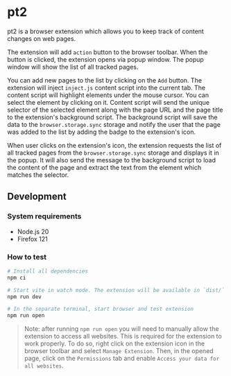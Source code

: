 # pt2

pt2 is a browser extension which allows you to keep track of content changes on web pages.

The extension will add `action` button to the browser toolbar. When the button is clicked,
the extension opens via popup window. The popup window will show the list of all
tracked pages.

You can add new pages to the list by clicking on the `Add` button. The extension
will inject `inject.js` content script into the current tab. The content script
will highlight elements under the mouse cursor. You can select the element by clicking
on it. Content script will send the unique selector of the selected element along with
the page URL and the page title to the extension's background script. The background
script will save the data to the `browser.storage.sync` storage and notify the user
that the page was added to the list by adding the badge to the extension's icon.

When user clicks on the extension's icon, the extension requests the list of all
tracked pages from the `browser.storage.sync` storage and displays it in the popup.
It will also send the message to the background script to load the content
of the page and extract the text from the element which matches the selector.

## Development
### System requirements
 - Node.js 20
 - Firefox 121

### How to test
```bash
# Install all dependencies
npm ci

# Start vite in watch mode. The extension will be available in `dist/` folder
npm run dev

# In the separate terminal, start browser and test extension
npm run open
```

> Note: after running `npm run open` you will need to manually allow the extension
to access all websites. This is required for the extension to work properly. To do so,
right click on the extension icon in the browser toolbar and select `Manage Extension`.
Then, in the opened page, click on the `Permissions` tab and enable `Access your data for all websites`.

